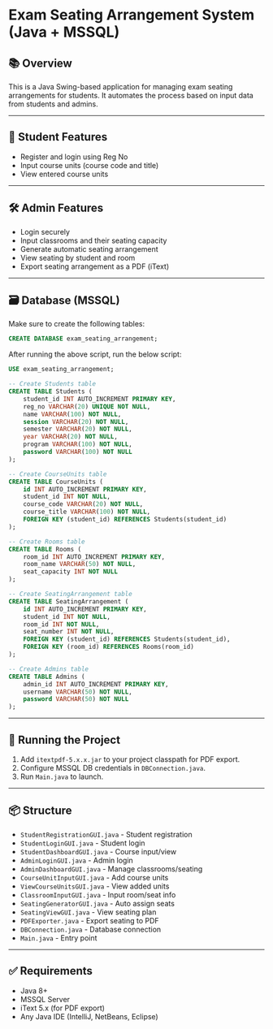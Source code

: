# Exam Seating Arrangement System (Java + MSSQL)

## 📚 Overview
This is a Java Swing-based application for managing exam seating arrangements for students. It automates the process based on input data from students and admins.

---

## 👤 Student Features
- Register and login using Reg No
- Input course units (course code and title)
- View entered course units

---

## 🛠️ Admin Features
- Login securely
- Input classrooms and their seating capacity
- Generate automatic seating arrangement
- View seating by student and room
- Export seating arrangement as a PDF (iText)

---

## 🗃️ Database (MSSQL)
Make sure to create the following tables:
```sql
CREATE DATABASE exam_seating_arrangement;
```

After running the above script, run the below script:

```sql
USE exam_seating_arrangement;

-- Create Students table
CREATE TABLE Students (
    student_id INT AUTO_INCREMENT PRIMARY KEY,
    reg_no VARCHAR(20) UNIQUE NOT NULL,
    name VARCHAR(100) NOT NULL,
    session VARCHAR(20) NOT NULL,
    semester VARCHAR(20) NOT NULL,
    year VARCHAR(20) NOT NULL,
    program VARCHAR(100) NOT NULL,
    password VARCHAR(100) NOT NULL
);

-- Create CourseUnits table
CREATE TABLE CourseUnits (
    id INT AUTO_INCREMENT PRIMARY KEY,
    student_id INT NOT NULL,
    course_code VARCHAR(20) NOT NULL,
    course_title VARCHAR(100) NOT NULL,
    FOREIGN KEY (student_id) REFERENCES Students(student_id)
);

-- Create Rooms table
CREATE TABLE Rooms (
    room_id INT AUTO_INCREMENT PRIMARY KEY,
    room_name VARCHAR(50) NOT NULL,
    seat_capacity INT NOT NULL
);

-- Create SeatingArrangement table
CREATE TABLE SeatingArrangement (
    id INT AUTO_INCREMENT PRIMARY KEY,
    student_id INT NOT NULL,
    room_id INT NOT NULL,
    seat_number INT NOT NULL,
    FOREIGN KEY (student_id) REFERENCES Students(student_id),
    FOREIGN KEY (room_id) REFERENCES Rooms(room_id)
);

-- Create Admins table
CREATE TABLE Admins (
    admin_id INT AUTO_INCREMENT PRIMARY KEY,
    username VARCHAR(50) NOT NULL,
    password VARCHAR(50) NOT NULL
);
```

---

## 🏃 Running the Project
1. Add `itextpdf-5.x.x.jar` to your project classpath for PDF export.
2. Configure MSSQL DB credentials in `DBConnection.java`.
3. Run `Main.java` to launch.

---

## 📦 Structure

- `StudentRegistrationGUI.java` - Student registration
- `StudentLoginGUI.java` - Student login
- `StudentDashboardGUI.java` - Course input/view
- `AdminLoginGUI.java` - Admin login
- `AdminDashboardGUI.java` - Manage classrooms/seating
- `CourseUnitInputGUI.java` - Add course units
- `ViewCourseUnitsGUI.java` - View added units
- `ClassroomInputGUI.java` - Input room/seat info
- `SeatingGeneratorGUI.java` - Auto assign seats
- `SeatingViewGUI.java` - View seating plan
- `PDFExporter.java` - Export seating to PDF
- `DBConnection.java` - Database connection
- `Main.java` - Entry point

---

## ✅ Requirements
- Java 8+
- MSSQL Server
- iText 5.x (for PDF export)
- Any Java IDE (IntelliJ, NetBeans, Eclipse)
